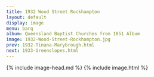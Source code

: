 ```yaml
---
title: 1932 Wood Street Rockhampton
layout: default
display: image
menu: barq
album: Queensland Baptist Churches from 1851 Album
image: 1932-Wood-Street-Rockhampton.jpg
prev: 1932-Tinana-Marybrough.html
next: 1933-Greenslopes.html
---
```

{% include image-head.md %}
{% include image.html %}